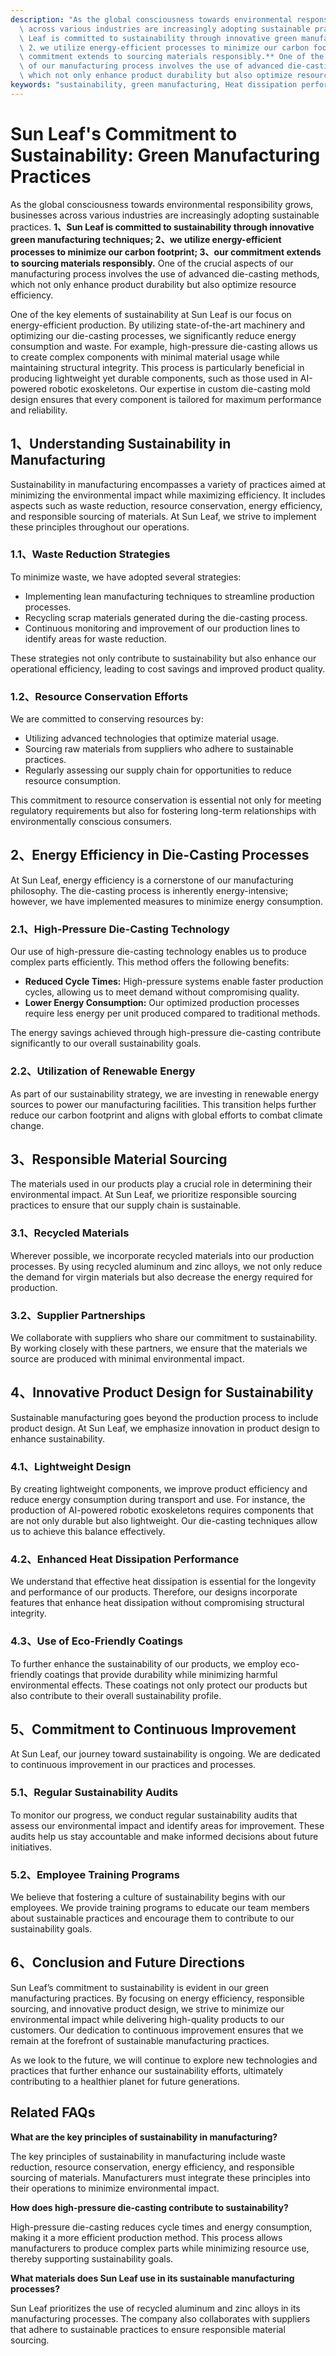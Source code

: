 ```yaml
---
description: "As the global consciousness towards environmental responsibility grows, businesses\
  \ across various industries are increasingly adopting sustainable practices. **1、Sun\
  \ Leaf is committed to sustainability through innovative green manufacturing techniques;\
  \ 2、we utilize energy-efficient processes to minimize our carbon footprint; 3、our\
  \ commitment extends to sourcing materials responsibly.** One of the crucial aspects\
  \ of our manufacturing process involves the use of advanced die-casting methods,\
  \ which not only enhance product durability but also optimize resource efficiency."
keywords: "sustainability, green manufacturing, Heat dissipation performance, Die casting process"
---
```

# Sun Leaf's Commitment to Sustainability: Green Manufacturing Practices

As the global consciousness towards environmental responsibility grows, businesses across various industries are increasingly adopting sustainable practices. **1、Sun Leaf is committed to sustainability through innovative green manufacturing techniques; 2、we utilize energy-efficient processes to minimize our carbon footprint; 3、our commitment extends to sourcing materials responsibly.** One of the crucial aspects of our manufacturing process involves the use of advanced die-casting methods, which not only enhance product durability but also optimize resource efficiency.

One of the key elements of sustainability at Sun Leaf is our focus on energy-efficient production. By utilizing state-of-the-art machinery and optimizing our die-casting processes, we significantly reduce energy consumption and waste. For example, high-pressure die-casting allows us to create complex components with minimal material usage while maintaining structural integrity. This process is particularly beneficial in producing lightweight yet durable components, such as those used in AI-powered robotic exoskeletons. Our expertise in custom die-casting mold design ensures that every component is tailored for maximum performance and reliability.

## **1、Understanding Sustainability in Manufacturing**

Sustainability in manufacturing encompasses a variety of practices aimed at minimizing the environmental impact while maximizing efficiency. It includes aspects such as waste reduction, resource conservation, energy efficiency, and responsible sourcing of materials. At Sun Leaf, we strive to implement these principles throughout our operations.

### **1.1、Waste Reduction Strategies**

To minimize waste, we have adopted several strategies:

- Implementing lean manufacturing techniques to streamline production processes.
- Recycling scrap materials generated during the die-casting process.
- Continuous monitoring and improvement of our production lines to identify areas for waste reduction.

These strategies not only contribute to sustainability but also enhance our operational efficiency, leading to cost savings and improved product quality.

### **1.2、Resource Conservation Efforts**

We are committed to conserving resources by:

- Utilizing advanced technologies that optimize material usage.
- Sourcing raw materials from suppliers who adhere to sustainable practices.
- Regularly assessing our supply chain for opportunities to reduce resource consumption.

This commitment to resource conservation is essential not only for meeting regulatory requirements but also for fostering long-term relationships with environmentally conscious consumers.

## **2、Energy Efficiency in Die-Casting Processes**

At Sun Leaf, energy efficiency is a cornerstone of our manufacturing philosophy. The die-casting process is inherently energy-intensive; however, we have implemented measures to minimize energy consumption.

### **2.1、High-Pressure Die-Casting Technology**

Our use of high-pressure die-casting technology enables us to produce complex parts efficiently. This method offers the following benefits:

- **Reduced Cycle Times:** High-pressure systems enable faster production cycles, allowing us to meet demand without compromising quality.
- **Lower Energy Consumption:** Our optimized production processes require less energy per unit produced compared to traditional methods.

The energy savings achieved through high-pressure die-casting contribute significantly to our overall sustainability goals.

### **2.2、Utilization of Renewable Energy**

As part of our sustainability strategy, we are investing in renewable energy sources to power our manufacturing facilities. This transition helps further reduce our carbon footprint and aligns with global efforts to combat climate change.

## **3、Responsible Material Sourcing**

The materials used in our products play a crucial role in determining their environmental impact. At Sun Leaf, we prioritize responsible sourcing practices to ensure that our supply chain is sustainable.

### **3.1、Recycled Materials**

Wherever possible, we incorporate recycled materials into our production processes. By using recycled aluminum and zinc alloys, we not only reduce the demand for virgin materials but also decrease the energy required for production.

### **3.2、Supplier Partnerships**

We collaborate with suppliers who share our commitment to sustainability. By working closely with these partners, we ensure that the materials we source are produced with minimal environmental impact.

## **4、Innovative Product Design for Sustainability**

Sustainable manufacturing goes beyond the production process to include product design. At Sun Leaf, we emphasize innovation in product design to enhance sustainability.

### **4.1、Lightweight Design**

By creating lightweight components, we improve product efficiency and reduce energy consumption during transport and use. For instance, the production of AI-powered robotic exoskeletons requires components that are not only durable but also lightweight. Our die-casting techniques allow us to achieve this balance effectively.

### **4.2、Enhanced Heat Dissipation Performance**

We understand that effective heat dissipation is essential for the longevity and performance of our products. Therefore, our designs incorporate features that enhance heat dissipation without compromising structural integrity. 

### **4.3、Use of Eco-Friendly Coatings**

To further enhance the sustainability of our products, we employ eco-friendly coatings that provide durability while minimizing harmful environmental effects. These coatings not only protect our products but also contribute to their overall sustainability profile.

## **5、Commitment to Continuous Improvement**

At Sun Leaf, our journey toward sustainability is ongoing. We are dedicated to continuous improvement in our practices and processes.

### **5.1、Regular Sustainability Audits**

To monitor our progress, we conduct regular sustainability audits that assess our environmental impact and identify areas for improvement. These audits help us stay accountable and make informed decisions about future initiatives.

### **5.2、Employee Training Programs**

We believe that fostering a culture of sustainability begins with our employees. We provide training programs to educate our team members about sustainable practices and encourage them to contribute to our sustainability goals.

## **6、Conclusion and Future Directions**

Sun Leaf’s commitment to sustainability is evident in our green manufacturing practices. By focusing on energy efficiency, responsible sourcing, and innovative product design, we strive to minimize our environmental impact while delivering high-quality products to our customers. Our dedication to continuous improvement ensures that we remain at the forefront of sustainable manufacturing practices.

As we look to the future, we will continue to explore new technologies and practices that further enhance our sustainability efforts, ultimately contributing to a healthier planet for future generations.

## Related FAQs

**What are the key principles of sustainability in manufacturing?**

The key principles of sustainability in manufacturing include waste reduction, resource conservation, energy efficiency, and responsible sourcing of materials. Manufacturers must integrate these principles into their operations to minimize environmental impact.

**How does high-pressure die-casting contribute to sustainability?**

High-pressure die-casting reduces cycle times and energy consumption, making it a more efficient production method. This process allows manufacturers to produce complex parts while minimizing resource use, thereby supporting sustainability goals.

**What materials does Sun Leaf use in its sustainable manufacturing processes?**

Sun Leaf prioritizes the use of recycled aluminum and zinc alloys in its manufacturing processes. The company also collaborates with suppliers that adhere to sustainable practices to ensure responsible material sourcing.
